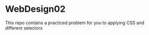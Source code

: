 # WebDesign02
This repo contains a practiced problem for you to applying CSS and different selectors
